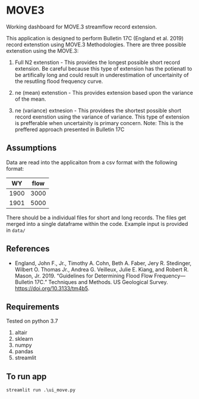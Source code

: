 # MOVE3
Working dashboard for MOVE.3 streamflow record extension.

This application is designed to perform Bulletin 17C (England et al. 2019) record extenstion using MOVE.3 Methodologies.  There are three possible extenstion using the MOVE.3:
1. Full N2 extenstion - This provides the longest possible short record extension.  Be careful because this type of extension has the potienatl to be artifically long and could result in underestimation of uncertainity of the resutling flood frequency curve.

2. ne (mean) extenstion - This provides extension based upon the variance of the mean.  

3. ne (variance) extnesion - This providees the shortest possible short record exenstion using the variance of variance.  This type of extension is prefferable when uncertainity is primary concern.  Note: This is the preffered approach presented in Bulletin 17C

## Assumptions

Data are read into the applicaiton from a csv format with the following format:

| WY   | flow |
|------|------|
| 1900 | 3000 |
| 1901 | 5000 |

There should be a individual files for short and long records.  The files get merged into a single dataframe within the code. Example input is provided in `data/`

## References
- England, John F., Jr., Timothy A. Cohn, Beth A. Faber, Jery R. Stedinger, Wilbert O. Thomas Jr., Andrea G. Veilleux, Julie E. Kiang, and Robert R. Mason, Jr. 2019. “Guidelines for Determining Flood Flow Frequency—Bulletin 17C.” Techniques and Methods. US Geological Survey. https://doi.org/10.3133/tm4b5.
## Requirements

Tested on python 3.7

1. altair
2. sklearn
3. numpy
4. pandas
5. streamlit

## To run app
```
streamlit run .\ui_move.py
```
